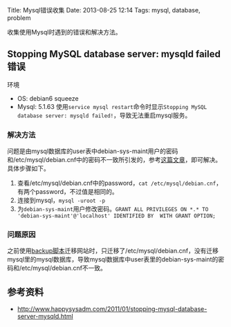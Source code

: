 Title: Mysql错误收集
Date: 2013-08-25 12:14
Tags: mysql, database, problem


收集使用Mysql时遇到的错误和解决方法。

## Stopping MySQL database server: mysqld failed错误

环境

*  OS: debian6 squeeze
*  Mysql: 5.1.63
使用`service mysql restart`命令时显示`Stopping MySQL database server: mysqld failed!`，导致无法重启mysql服务。
### 解决方法

问题是由mysql数据库的user表中debian-sys-maint用户的密码和/etc/mysql/debian.cnf中的密码不一致所引发的，参考[这篇文章](http://www.happysysadm.com/2011/01/stopping-mysql-database-server-mysqld.html)，即可解决。具体步骤如下。
 1.  查看/etc/mysql/debian.cnf中的password，`cat /etc/mysql/debian.cnf`，有两个password，不过值是相同的。
 2.  连接到mysql，`mysql -uroot -p`
 3.  为`debian-sys-maint`用户修改密码。`GRANT ALL PRIVILEGES ON *.* TO 'debian-sys-maint'@'localhost' IDENTIFIED BY `<password>` WITH GRANT OPTION;`
### 问题原因

之前使用[backup脚本](/codes/projects/host_backup)迁移网站时，只迁移了/etc/mysql/debian.cnf，没有迁移mysql里的mysql数据库，导致mysql数据库中user表里的debian-sys-maint的密码和/etc/mysql/debian.cnf不一致。

## 参考资料

*  http://www.happysysadm.com/2011/01/stopping-mysql-database-server-mysqld.html

